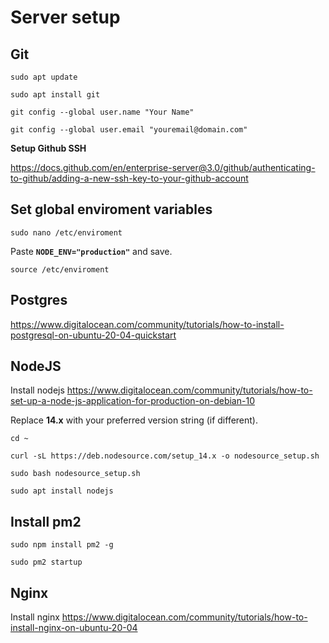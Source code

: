# Server setup

## Git
`sudo apt update`

`sudo apt install git`

`git config --global user.name "Your Name"`

`git config --global user.email "youremail@domain.com"`

**Setup Github SSH**

https://docs.github.com/en/enterprise-server@3.0/github/authenticating-to-github/adding-a-new-ssh-key-to-your-github-account

## Set global enviroment variables
`sudo nano /etc/enviroment`

Paste **`NODE_ENV="production"`** and save.
 
`source /etc/enviroment`

## Postgres
https://www.digitalocean.com/community/tutorials/how-to-install-postgresql-on-ubuntu-20-04-quickstart

## NodeJS
Install nodejs https://www.digitalocean.com/community/tutorials/how-to-set-up-a-node-js-application-for-production-on-debian-10
 
Replace **14.x** with your preferred version string (if different).

`cd ~`

`curl -sL https://deb.nodesource.com/setup_14.x -o nodesource_setup.sh`

`sudo bash nodesource_setup.sh`

`sudo apt install nodejs`
 
## Install pm2
`sudo npm install pm2 -g`

`sudo pm2 startup`

## Nginx
Install nginx https://www.digitalocean.com/community/tutorials/how-to-install-nginx-on-ubuntu-20-04
